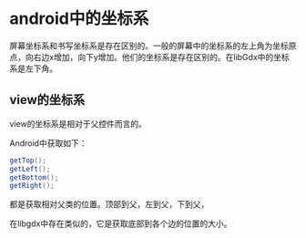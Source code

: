 #  android中的坐标系

屏幕坐标系和书写坐标系是存在区别的。一般的屏幕中的坐标系的左上角为坐标原点，向右边x增加，向下y增加。他们的坐标系是存在区别的。在libGdx中的坐标系是左下角。

## view的坐标系

view的坐标系是相对于父控件而言的。

Android中获取如下：

```java
getTop();
getLeft();
getBottom();
getRight();
```

都是获取相对父类的位置。顶部到父，左到父，下到父，

在libgdx中存在类似的，它是获取底部到各个边的位置的大小。